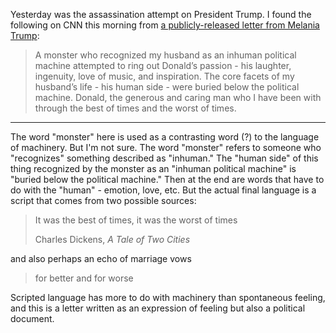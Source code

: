 Yesterday was the assassination attempt on President Trump. I found the following on CNN this morning from [a publicly-released letter from Melania Trump](https://www.cnn.com/2024/07/14/politics/melania-trump-statement-after-rally-shooting/index.html):

> A monster who recognized my husband as an inhuman political machine attempted to ring out Donald’s passion - his laughter, ingenuity, love of music, and inspiration.
> The core facets of my husband’s life - his human side - were buried below the political machine. Donald, the generous and caring man who I have been with through the
> best of times and the worst of times.

---

The word "monster" here is used as a contrasting word (?) to the language of machinery. But I'm not sure. The word "monster" refers to someone who "recognizes" something described as "inhuman." The "human side" of this thing recognized by the monster as an "inhuman political machine" is "buried below the political machine." Then at the end are words that have to do with the "human" - emotion, love, etc.  But the actual final language is a script that comes from two possible sources:

> It was the best of times, it was the worst of times
>
> Charles Dickens, *A Tale of Two Cities*

and also perhaps an echo of marriage vows
> for better and for worse

Scripted language has more to do with machinery than spontaneous feeling, and this is a letter written as an expression of feeling but also a political document.
